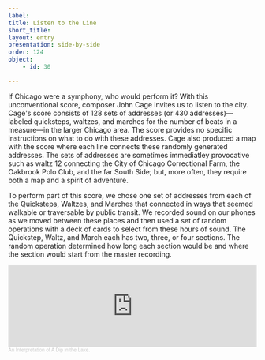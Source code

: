 ```yaml
--- 
label:  
title: Listen to the Line 
short_title:  
layout: entry 
presentation: side-by-side 
order: 124 
object: 
    - id: 30 

--- 
```

If Chicago were a symphony, who would perform it? With this unconventional score, composer John Cage invites us to listen to the city. Cage's score consists of 128 sets of addresses (or 430 addresses)—labeled quicksteps, waltzes, and marches for the number of beats in a measure—in the larger Chicago area. The score provides no specific instructions on what to do with these addresses. Cage also produced a map with the score where each line connects these randomly generated addresses. The sets of addresses are sometimes immediatley provocative such as waltz 12 connecting the City of Chicago Correctional Farm, the Oakbrook Polo Club, and the far South Side; but, more often, they require both a map and a spirit of adventure. 

To perform part of this score, we chose one set of addresses from each of the Quicksteps, Waltzes, and Marches that connected in ways that seemed walkable or traversable by public transit. We recorded sound on our phones as we moved between these places and then used a set of random operations with a deck of cards to select from these hours of sound. The Quickstep, Waltz, and March each has two, three, or four sections. The random operation determined how long each section would be and where the section would start from the master recording.  

<iframe width="100%" height="166" scrolling="no" frameborder="no" allow="autoplay" src="https://w.soundcloud.com/player/?url=https%3A//api.soundcloud.com/tracks/soundcloud%253Atracks%253A2175988992&color=%23ff5500&auto_play=false&hide_related=false&show_comments=true&show_user=true&show_reposts=false&show_teaser=true&visual=true"></iframe><div style="font-size: 10px; color: #cccccc;line-break: anywhere;word-break: normal;overflow: hidden;white-space: nowrap;text-overflow: ellipsis; font-family: Interstate,Lucida Grande,Lucida Sans Unicode,Lucida Sans,Garuda,Verdana,Tahoma,sans-serif;font-weight: 100;"><a href="https://soundcloud.com/david-weimer-622550686/john-cage-a-dip-in-the-lake" title="An Interpretation of A Dip in the Lake" target="_blank" style="color: #cccccc; text-decoration: none;">An Interpretation of A Dip in the Lake</a>.</div> 